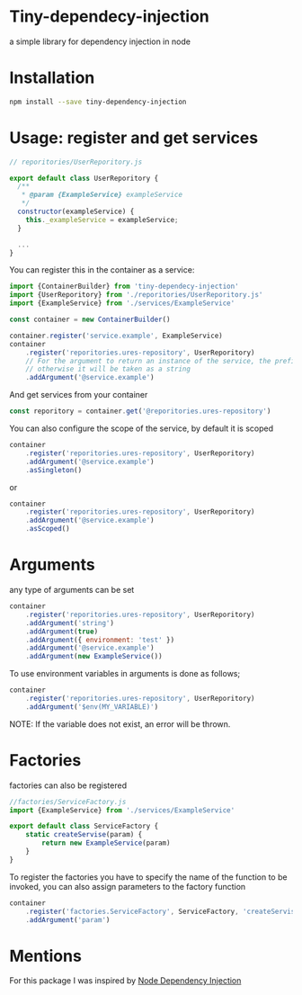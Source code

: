 # Tiny-dependecy-injection
 
a simple library for dependency injection in node

# Installation
```sh
npm install --save tiny-dependency-injection
```

# Usage: register and get services
```js
// reporitories/UserReporitory.js

export default class UserReporitory {
  /**
   * @param {ExampleService} exampleService
   */
  constructor(exampleService) {
    this._exampleService = exampleService;
  }

  ...
}
```
You can register this in the container as a service:
```js
import {ContainerBuilder} from 'tiny-dependecy-injection'
import {UserReporitory} from './reporitories/UserReporitory.js'
import {ExampleService} from './services/ExampleService' 

const container = new ContainerBuilder()

container.register('service.example', ExampleService)
container
    .register('reporitories.ures-repository', UserReporitory)
    // For the argument to return an instance of the service, the prefix '@' must be used, 
    // otherwise it will be taken as a string
    .addArgument('@service.example')
```
And get services from your container
```js
const reporitory = container.get('@reporitories.ures-repository')
```
You can also configure the scope of the service, by default it is scoped
```js
container
    .register('reporitories.ures-repository', UserReporitory)
    .addArgument('@service.example')
    .asSingleton()
```
or
```js
container
    .register('reporitories.ures-repository', UserReporitory)
    .addArgument('@service.example')
    .asScoped()
```
# Arguments
any type of arguments can be set
```js
container
    .register('reporitories.ures-repository', UserReporitory)
    .addArgument('string')
    .addArgument(true)
    .addArgument({ environment: 'test' })
    .addArgument('@service.example')
    .addArgument(new ExampleService())
```
To use environment variables in arguments is done as follows;
```js
container
    .register('reporitories.ures-repository', UserReporitory)
    .addArgument('$env(MY_VARIABLE)')
```
NOTE: If the variable does not exist, an error will be thrown.

# Factories
factories can also be registered
```js
//factories/ServiceFactory.js
import {ExampleService} from './services/ExampleService' 

export default class ServiceFactory {
    static createServise(param) {
        return new ExampleService(param)
    }
}
```
To register the factories you have to specify the name of the function to be invoked, 
you can also assign parameters to the factory function
```js
container
    .register('factories.ServiceFactory', ServiceFactory, 'createServise')
    .addArgument('param')
```
# Mentions
For this package I was inspired by [Node Dependency Injection](https://github.com/zazoomauro/node-dependency-injection)